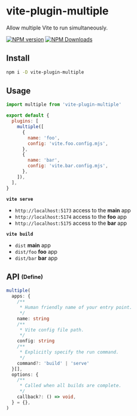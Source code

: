 # vite-plugin-multiple

Allow multiple Vite to run simultaneously.

[![NPM version](https://img.shields.io/npm/v/vite-plugin-multiple.svg)](https://npmjs.com/package/vite-plugin-multiple)
[![NPM Downloads](https://img.shields.io/npm/dm/vite-plugin-multiple.svg)](https://npmjs.com/package/vite-plugin-multiple)

## Install

```sh
npm i -D vite-plugin-multiple
```

## Usage

```js
import multiple from 'vite-plugin-multiple'

export default {
  plugins: [
    multiple([
      {
        name: 'foo',
        config: 'vite.foo.config.mjs',
      },
      {
        name: 'bar',
        config: 'vite.bar.config.mjs',
      },
    ]),
  ],
}
```

**`vite serve`**

- `http://localhost:5173` access to the **main** app
- `http://localhost:5174` access to the **foo** app
- `http://localhost:5175` access to the **bar** app

**`vite build`**

- `dist` **main** app
- `dist/foo` **foo** app
- `dist/bar` **bar** app

## API <sub><sup>(Define)</sup></sub>

```ts
multiple(
  apps: {
    /**
     * Human friendly name of your entry point.
     */
    name: string
    /**
     * Vite config file path.
     */
    config: string
    /**
     * Explicitly specify the run command.
     */
    command?: 'build' | 'serve'
  }[],
  options: {
    /**
     * Called when all builds are complete.
     */
    callback?: () => void,
  } = {},
)
```

